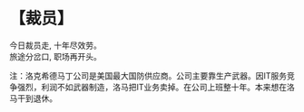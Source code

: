 
# 【裁员】

今日裁员走, 十年尽效劳。  
旅途分岔口, 职场再开头。

注：洛克希德马丁公司是美国最大国防供应商。公司主要靠生产武器。因IT服务竞争强烈，利润不如武器制造，洛马把IT业务卖掉。在公司上班整十年。本来想在洛马干到退休。
